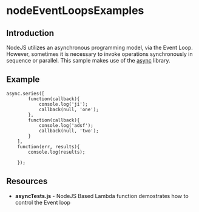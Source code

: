 # nodeEventLoopsExamples


## Introduction
NodeJS utilizes an asynchronous programming model, via the Event Loop. However, sometimes it is necessary to invoke operations synchronously in sequence or parallel. This sample makes use of the [async](https://caolan.github.io/async/) library.

## Example

```node
async.series([
		function(callback){
			console.log('ji');
			callback(null, 'one');
		},
		function(callback){
			console.log('adsf');
			callback(null, 'two');
		}
	],
	function(err, results){
		console.log(results);
		
	});
```

## Resources

- **asyncTests.js** - NodeJS Based Lambda function demostrates how to control the Event loop
